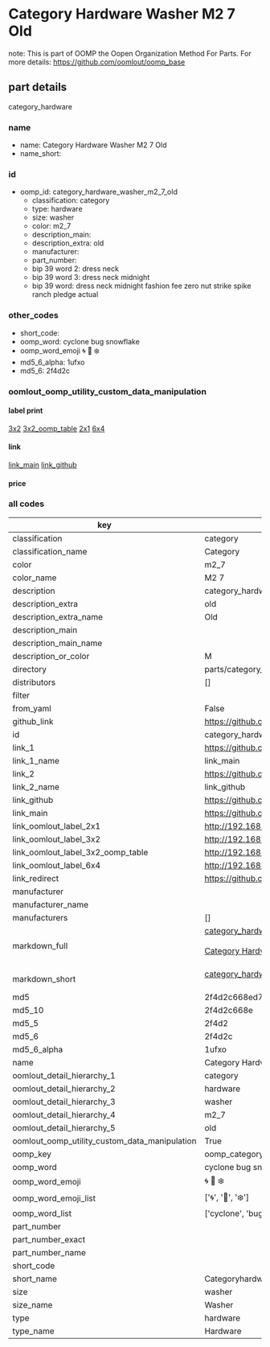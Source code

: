 # Category Hardware Washer M2 7 Old  

note: This is part of OOMP the Oopen Organization Method For Parts. For more details: https://github.com/oomlout/oomp_base

##  part details
  



category_hardware



### name
* name: Category Hardware Washer M2 7 Old
* name_short: 
### id
* oomp_id: category_hardware_washer_m2_7_old
  * classification: category
  * type: hardware
  * size: washer
  * color: m2_7
  * description_main: 
  * description_extra: old
  * manufacturer: 
  * part_number: 
  * bip 39 word 2: dress neck
  * bip 39 word 3: dress neck midnight
  * bip 39 word: dress neck midnight fashion fee zero nut strike spike ranch pledge actual

### other_codes
* short_code: 
* oomp_word: cyclone bug snowflake
* oomp_word_emoji :cyclone: :bug: :snowflake:
* md5_6_alpha: 1ufxo
* md5_6: 2f4d2c






### oomlout_oomp_utility_custom_data_manipulation
#### label print
[3x2](http://192.168.1.245:1112/?label=oomp%201ufxo)
[3x2_oomp_table](http://192.168.1.108:1112/?label=oomp%201ufxo)
[2x1](http://192.168.1.242:1112/?label=oomp%201ufxo)
[6x4](http://192.168.1.55:1112/?label=oomp%201ufxo)    

#### link

[link_main](https://github.com/oomlout/oomlout_oomp_version_1_messy/tree/main/parts/category_hardware_washer_m2_7_old) [link_github](https://github.com/oomlout/oomlout_oomp_version_1_messy/tree/main/parts/category_hardware_washer_m2_7_old)                             

#### price







### all codes 
| key | value |  
| --- | --- |  
| classification | category |  
| classification_name | Category |  
| color | m2_7 |  
| color_name | M2 7 |  
| description | category_hardware |  
| description_extra | old |  
| description_extra_name | Old |  
| description_main |  |  
| description_main_name |  |  
| description_or_color | M  |  
| directory | parts/category_hardware_washer_m2_7_old |  
| distributors | [] |  
| filter |  |  
| from_yaml | False |  
| github_link | https://github.com/oomlout/oomlout_oomp_part_src/tree/main/parts/category_hardware_washer_m2_7_old |  
| id | category_hardware_washer_m2_7_old |  
| link_1 | https://github.com/oomlout/oomlout_oomp_version_1_messy/tree/main/parts/category_hardware_washer_m2_7_old |  
| link_1_name | link_main |  
| link_2 | https://github.com/oomlout/oomlout_oomp_version_1_messy/tree/main/parts/category_hardware_washer_m2_7_old |  
| link_2_name | link_github |  
| link_github | https://github.com/oomlout/oomlout_oomp_version_1_messy/tree/main/parts/category_hardware_washer_m2_7_old |  
| link_main | https://github.com/oomlout/oomlout_oomp_version_1_messy/tree/main/parts/category_hardware_washer_m2_7_old |  
| link_oomlout_label_2x1 | http://192.168.1.242:1112/?label=oomp%201ufxo |  
| link_oomlout_label_3x2 | http://192.168.1.245:1112/?label=oomp%201ufxo |  
| link_oomlout_label_3x2_oomp_table | http://192.168.1.108:1112/?label=oomp%201ufxo |  
| link_oomlout_label_6x4 | http://192.168.1.55:1112/?label=oomp%201ufxo |  
| link_redirect | https://github.com/oomlout/oomlout_oomp_version_1_messy/tree/main/parts/category_hardware_washer_m2_7_old |  
| manufacturer |  |  
| manufacturer_name |  |  
| manufacturers | [] |  
| markdown_full | [category_hardware_washer_m2_7_old](none)<br>[](none)<br>[Category Hardware Washer M2 7 Old](none)<br><br> |  
| markdown_short | [category_hardware_washer_m2_7_old](none)<br><br> |  
| md5 | 2f4d2c668ed712f7feaa453518e4ea15 |  
| md5_10 | 2f4d2c668e |  
| md5_5 | 2f4d2 |  
| md5_6 | 2f4d2c |  
| md5_6_alpha | 1ufxo |  
| name | Category Hardware Washer M2 7 Old |  
| oomlout_detail_hierarchy_1 | category |  
| oomlout_detail_hierarchy_2 | hardware |  
| oomlout_detail_hierarchy_3 | washer |  
| oomlout_detail_hierarchy_4 | m2_7 |  
| oomlout_detail_hierarchy_5 | old |  
| oomlout_oomp_utility_custom_data_manipulation | True |  
| oomp_key | oomp_category_hardware_washer_m2_7_old |  
| oomp_word | cyclone bug snowflake |  
| oomp_word_emoji | :cyclone: :bug: :snowflake: |  
| oomp_word_emoji_list | [':cyclone:', ':bug:', ':snowflake:'] |  
| oomp_word_list | ['cyclone', 'bug', 'snowflake'] |  
| part_number |  |  
| part_number_exact |  |  
| part_number_name |  |  
| short_code |  |  
| short_name | Categoryhardware |  
| size | washer |  
| size_name | Washer |  
| type | hardware |  
| type_name | Hardware |  
